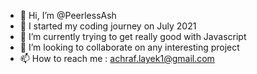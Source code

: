 - 👋 Hi, I’m @PeerlessAsh
- 👀 I started my coding journey on July 2021
- 🌱 I’m currently trying to get really  good with Javascript
- 💞️ I’m looking to collaborate on any interesting project
- 📫 How to reach me : achraf.layek1@gmail.com

<!---
PeerlessAsh/PeerlessAsh is a ✨ special ✨ repository because its `README.md` (this file) appears on your GitHub profile.
You can click the Preview link to take a look at your changes.
--->
